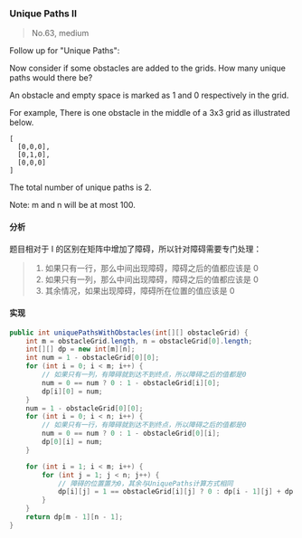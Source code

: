 ### Unique Paths II

> No.63, medium

Follow up for "Unique Paths":

Now consider if some obstacles are added to the grids. How many unique paths would there be?

An obstacle and empty space is marked as 1 and 0 respectively in the grid.

For example,
There is one obstacle in the middle of a 3x3 grid as illustrated below.

```
[
  [0,0,0],
  [0,1,0],
  [0,0,0]
]
```

The total number of unique paths is 2.

Note: m and n will be at most 100.

#### 分析

题目相对于 I 的区别在矩阵中增加了障碍，所以针对障碍需要专门处理：

> 1. 如果只有一行，那么中间出现障碍，障碍之后的值都应该是 0
> 2. 如果只有一列，那么中间出现障碍，障碍之后的值都应该是 0
> 3. 其余情况，如果出现障碍，障碍所在位置的值应该是 0

#### 实现

```java
public int uniquePathsWithObstacles(int[][] obstacleGrid) {
    int m = obstacleGrid.length, n = obstacleGrid[0].length;
    int[][] dp = new int[m][n];
    int num = 1 - obstacleGrid[0][0];
    for (int i = 0; i < m; i++) {
        // 如果只有一列，有障碍就到达不到终点，所以障碍之后的值都是0
        num = 0 == num ? 0 : 1 - obstacleGrid[i][0];
        dp[i][0] = num;
    }
    num = 1 - obstacleGrid[0][0];
    for (int i = 0; i < n; i++) {
        // 如果只有一行，有障碍就到达不到终点，所以障碍之后的值都是0
        num = 0 == num ? 0 : 1 - obstacleGrid[0][i];
        dp[0][i] = num;
    }

    for (int i = 1; i < m; i++) {
        for (int j = 1; j < n; j++) {
            // 障碍的位置置为0，其余与UniquePaths计算方式相同
            dp[i][j] = 1 == obstacleGrid[i][j] ? 0 : dp[i - 1][j] + dp[i][j - 1];
        }
    }
    return dp[m - 1][n - 1];
}
```